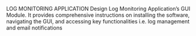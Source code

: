 LOG MONITORING APPLICATION 
Design Log Monitoring Application’s GUI Module. It provides comprehensive instructions on installing the software, navigating the GUI, and accessing key functionalities i.e. log management and email notifications



